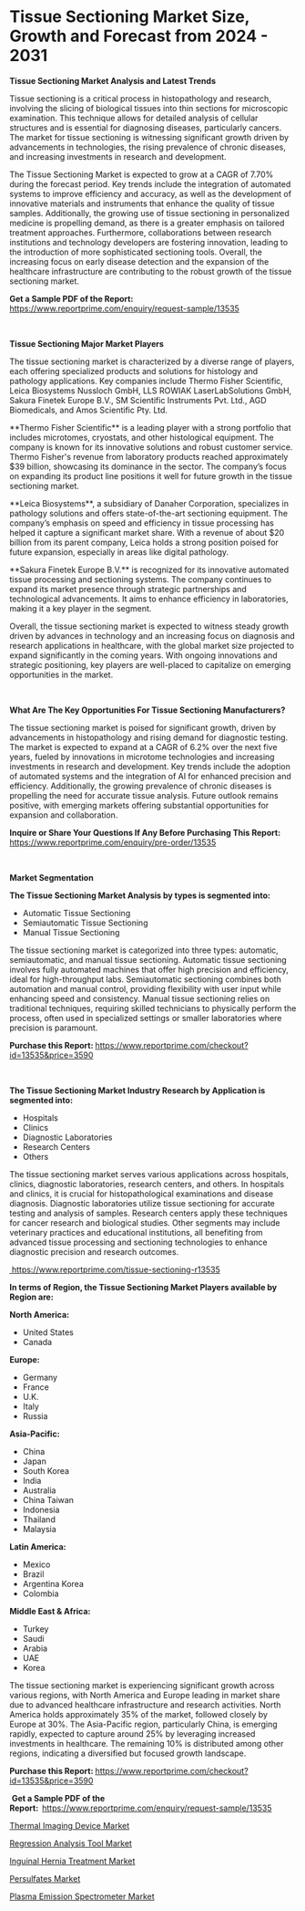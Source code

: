 <p><h1>Tissue Sectioning Market Size, Growth and Forecast from 2024 - 2031</h1></p><p><strong>Tissue Sectioning Market Analysis and Latest Trends</strong></p>
<p><p>Tissue sectioning is a critical process in histopathology and research, involving the slicing of biological tissues into thin sections for microscopic examination. This technique allows for detailed analysis of cellular structures and is essential for diagnosing diseases, particularly cancers. The market for tissue sectioning is witnessing significant growth driven by advancements in technologies, the rising prevalence of chronic diseases, and increasing investments in research and development.</p><p>The Tissue Sectioning Market is expected to grow at a CAGR of 7.70% during the forecast period. Key trends include the integration of automated systems to improve efficiency and accuracy, as well as the development of innovative materials and instruments that enhance the quality of tissue samples. Additionally, the growing use of tissue sectioning in personalized medicine is propelling demand, as there is a greater emphasis on tailored treatment approaches. Furthermore, collaborations between research institutions and technology developers are fostering innovation, leading to the introduction of more sophisticated sectioning tools. Overall, the increasing focus on early disease detection and the expansion of the healthcare infrastructure are contributing to the robust growth of the tissue sectioning market.</p></p>
<p><strong>Get a Sample PDF of the Report:&nbsp;</strong> <a href="https://www.reportprime.com/enquiry/request-sample/13535">https://www.reportprime.com/enquiry/request-sample/13535</a></p>
<p>&nbsp;</p>
<p><strong>Tissue Sectioning Major Market Players</strong></p>
<p><p>The tissue sectioning market is characterized by a diverse range of players, each offering specialized products and solutions for histology and pathology applications. Key companies include Thermo Fisher Scientific, Leica Biosystems Nussloch GmbH, LLS ROWIAK LaserLabSolutions GmbH, Sakura Finetek Europe B.V., SM Scientific Instruments Pvt. Ltd., AGD Biomedicals, and Amos Scientific Pty. Ltd.</p><p>**Thermo Fisher Scientific** is a leading player with a strong portfolio that includes microtomes, cryostats, and other histological equipment. The company is known for its innovative solutions and robust customer service. Thermo Fisher's revenue from laboratory products reached approximately $39 billion, showcasing its dominance in the sector. The company’s focus on expanding its product line positions it well for future growth in the tissue sectioning market.</p><p>**Leica Biosystems**, a subsidiary of Danaher Corporation, specializes in pathology solutions and offers state-of-the-art sectioning equipment. The company’s emphasis on speed and efficiency in tissue processing has helped it capture a significant market share. With a revenue of about $20 billion from its parent company, Leica holds a strong position poised for future expansion, especially in areas like digital pathology.</p><p>**Sakura Finetek Europe B.V.** is recognized for its innovative automated tissue processing and sectioning systems. The company continues to expand its market presence through strategic partnerships and technological advancements. It aims to enhance efficiency in laboratories, making it a key player in the segment.</p><p>Overall, the tissue sectioning market is expected to witness steady growth driven by advances in technology and an increasing focus on diagnosis and research applications in healthcare, with the global market size projected to expand significantly in the coming years. With ongoing innovations and strategic positioning, key players are well-placed to capitalize on emerging opportunities in the market.</p></p>
<p>&nbsp;</p>
<p><strong>What Are The Key Opportunities For Tissue Sectioning Manufacturers?</strong></p>
<p><p>The tissue sectioning market is poised for significant growth, driven by advancements in histopathology and rising demand for diagnostic testing. The market is expected to expand at a CAGR of 6.2% over the next five years, fueled by innovations in microtome technologies and increasing investments in research and development. Key trends include the adoption of automated systems and the integration of AI for enhanced precision and efficiency. Additionally, the growing prevalence of chronic diseases is propelling the need for accurate tissue analysis. Future outlook remains positive, with emerging markets offering substantial opportunities for expansion and collaboration.</p></p>
<p><strong>Inquire or Share Your Questions If Any Before Purchasing This Report:</strong> <a href="https://www.reportprime.com/enquiry/pre-order/13535">https://www.reportprime.com/enquiry/pre-order/13535</a></p>
<p>&nbsp;</p>
<p><strong>Market Segmentation</strong></p>
<p><strong>The Tissue Sectioning Market Analysis by types is segmented into:</strong></p>
<p><ul><li>Automatic Tissue Sectioning</li><li>Semiautomatic Tissue Sectioning</li><li>Manual Tissue Sectioning</li></ul></p>
<p><p>The tissue sectioning market is categorized into three types: automatic, semiautomatic, and manual tissue sectioning. Automatic tissue sectioning involves fully automated machines that offer high precision and efficiency, ideal for high-throughput labs. Semiautomatic sectioning combines both automation and manual control, providing flexibility with user input while enhancing speed and consistency. Manual tissue sectioning relies on traditional techniques, requiring skilled technicians to physically perform the process, often used in specialized settings or smaller laboratories where precision is paramount.</p></p>
<p><strong>Purchase this Report:&nbsp;</strong><a href="https://www.reportprime.com/checkout?id=13535&price=3590">https://www.reportprime.com/checkout?id=13535&price=3590</a></p>
<p>&nbsp;</p>
<p><strong>The Tissue Sectioning Market Industry Research by Application is segmented into:</strong></p>
<p><ul><li>Hospitals</li><li>Clinics</li><li>Diagnostic Laboratories</li><li>Research Centers</li><li>Others</li></ul></p>
<p><p>The tissue sectioning market serves various applications across hospitals, clinics, diagnostic laboratories, research centers, and others. In hospitals and clinics, it is crucial for histopathological examinations and disease diagnosis. Diagnostic laboratories utilize tissue sectioning for accurate testing and analysis of samples. Research centers apply these techniques for cancer research and biological studies. Other segments may include veterinary practices and educational institutions, all benefiting from advanced tissue processing and sectioning technologies to enhance diagnostic precision and research outcomes.</p></p>
<p><a href="https://www.reportprime.com/tissue-sectioning-r13535">&nbsp;https://www.reportprime.com/tissue-sectioning-r13535</a></p>
<p><strong>In terms of Region, the Tissue Sectioning Market Players available by Region are:</strong></p>
<p>
    <p> <strong> North America: </strong>
        <ul>
            <li>United States</li>
            <li>Canada</li>
        </ul>
        </p> 
    <p> <strong> Europe: </strong>
        <ul>
            <li>Germany</li>
            <li>France</li>
            <li>U.K.</li>
            <li>Italy</li>
            <li>Russia</li>
        </ul>
        </p> 
    <p> <strong> Asia-Pacific: </strong>
        <ul>
            <li>China</li>
            <li>Japan</li>
            <li>South Korea</li>
            <li>India</li>
            <li>Australia</li>
            <li>China Taiwan</li>
            <li>Indonesia</li>
            <li>Thailand</li>
            <li>Malaysia</li>
        </ul>
        </p> 
    <p> <strong> Latin America: </strong>
        <ul>
            <li>Mexico</li>
            <li>Brazil</li>
            <li>Argentina Korea</li>
            <li>Colombia</li>
        </ul>
        </p> 
    <p> <strong> Middle East & Africa: </strong>
        <ul>
            <li>Turkey</li>
            <li>Saudi</li>
            <li>Arabia</li>
            <li>UAE</li>
            <li>Korea</li>
        </ul>
    </p>
    </p>
<p><p>The tissue sectioning market is experiencing significant growth across various regions, with North America and Europe leading in market share due to advanced healthcare infrastructure and research activities. North America holds approximately 35% of the market, followed closely by Europe at 30%. The Asia-Pacific region, particularly China, is emerging rapidly, expected to capture around 25% by leveraging increased investments in healthcare. The remaining 10% is distributed among other regions, indicating a diversified but focused growth landscape.</p></p>
<p><strong>Purchase this Report: </strong><a href="https://www.reportprime.com/checkout?id=13535&price=3590">https://www.reportprime.com/checkout?id=13535&price=3590</a></p>
<p>&nbsp;<strong>Get a Sample PDF of the Report:&nbsp;&nbsp;</strong><a href="https://www.reportprime.com/enquiry/request-sample/13535">https://www.reportprime.com/enquiry/request-sample/13535</a></p>
<p><strong></strong></p>
<p><p><a href="https://medium.com/@bellkle2xs/the-thermal-imaging-device-market-prioritizes-cost-control-and-efficiency-enhancement-860d4c4431df">Thermal Imaging Device Market</a></p><p><a href="https://github.com/FahadAhmed223/Market-Research-Report-List-1/blob/main/regression-analysis-tool-market.md">Regression Analysis Tool Market</a></p><p><a href="https://github.com/MarilynDouglas476/Market-Research-Report-List-1/blob/main/inguinal-hernia-treatment-market.md">Inguinal Hernia Treatment Market</a></p><p><a href="https://issuu.com/reportprime-2/docs/persulfates-market-size-2030.pptx_61859d2ce0d574">Persulfates Market</a></p><p><a href="https://www.linkedin.com/pulse/what-growth-drivers-plasma-emission-spectrometer-market-comprehensive-leuzf?trackingId=cPH0HwbuSoWlZj8NJcpAag%3D%3D">Plasma Emission Spectrometer Market</a></p></p>